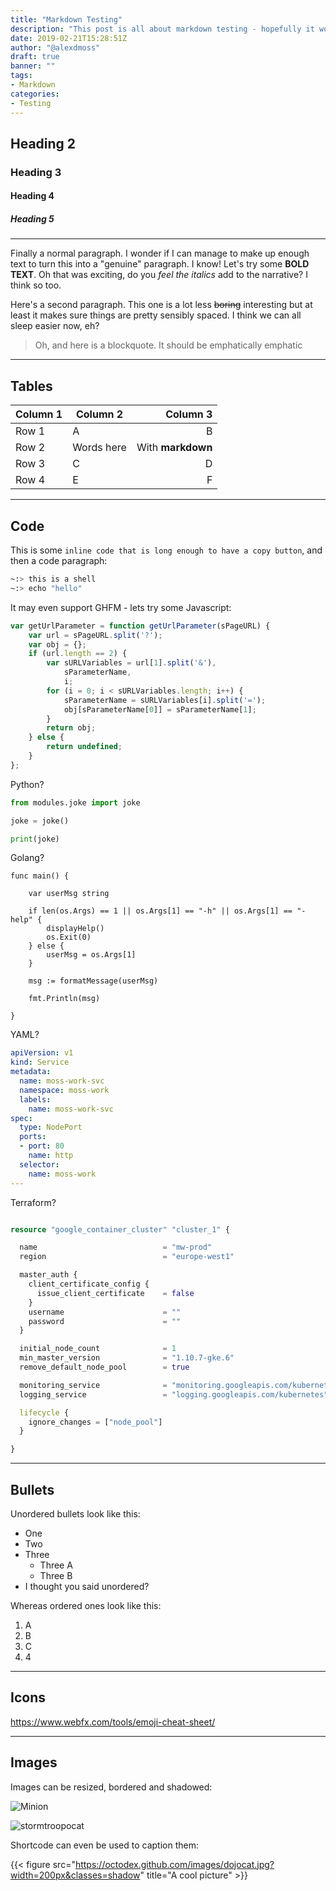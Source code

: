 ```yaml
---
title: "Markdown Testing"
description: "This post is all about markdown testing - hopefully it works!"
date: 2019-02-21T15:28:51Z
author: "@alexdmoss"
draft: true
banner: ""
tags:
- Markdown
categories:
- Testing
---
```


## Heading 2

### Heading 3

#### Heading 4

##### Heading 5

---

Finally a normal paragraph. I wonder if I can manage to make up enough text to turn this into a "genuine" paragraph. I know! Let's try some **BOLD TEXT**. Oh that was exciting, do you *feel the italics* add to the narrative? I think so too.

Here's a second paragraph. This one is a lot less ~~boring~~ interesting but at least it makes sure things are pretty sensibly spaced. I think we can all sleep easier now, eh?

> Oh, and here is a blockquote. It should be emphatically emphatic

---

## Tables

| Column 1 | Column 2   |          Column 3 |
| -------- | ---------- | ----------------: |
| Row 1    | A          |                 B |
| Row 2    | Words here | With **markdown** |
| Row 3    | C          |                 D |
| Row 4    | E          |                 F |

---

## Code

This is some `inline code that is long enough to have a copy button`, and then a code paragraph:

```sh
~:> this is a shell
~:> echo "hello"
```

It may even support GHFM - lets try some Javascript:

```js
var getUrlParameter = function getUrlParameter(sPageURL) {
	var url = sPageURL.split('?');
	var obj = {};
	if (url.length == 2) {
		var sURLVariables = url[1].split('&'),
			sParameterName,
			i;
		for (i = 0; i < sURLVariables.length; i++) {
			sParameterName = sURLVariables[i].split('=');
			obj[sParameterName[0]] = sParameterName[1];
		}
		return obj;
	} else {
		return undefined;
	}
};
```

Python?

```python
from modules.joke import joke

joke = joke()

print(joke)
```

Golang?

```golang
func main() {

	var userMsg string

	if len(os.Args) == 1 || os.Args[1] == "-h" || os.Args[1] == "-help" {
		displayHelp()
		os.Exit(0)
	} else {
		userMsg = os.Args[1]
	}

	msg := formatMessage(userMsg)

	fmt.Println(msg)

}
```

YAML?

```yaml
apiVersion: v1
kind: Service
metadata:
  name: moss-work-svc
  namespace: moss-work
  labels:
    name: moss-work-svc
spec:
  type: NodePort
  ports:
  - port: 80
    name: http
  selector:
    name: moss-work
---
```

Terraform?

```terraform

resource "google_container_cluster" "cluster_1" {

  name                            = "mw-prod"
  region                          = "europe-west1"

  master_auth {
    client_certificate_config {
      issue_client_certificate    = false
    }
    username                      = ""
    password                      = ""
  }

  initial_node_count              = 1
  min_master_version              = "1.10.7-gke.6"
  remove_default_node_pool        = true

  monitoring_service              = "monitoring.googleapis.com/kubernetes"
  logging_service                 = "logging.googleapis.com/kubernetes"

  lifecycle {
    ignore_changes = ["node_pool"]
  }

}
```

---

## Bullets

Unordered bullets look like this:

- One
- Two
- Three
  - Three A
  - Three B
- I thought you said unordered?

Whereas ordered ones look like this:

1. A
2. B
3. C
4. 4

---

## Icons

https://www.webfx.com/tools/emoji-cheat-sheet/

---

## Images

Images can be resized, bordered and shadowed:

![Minion](https://octodex.github.com/images/minion.png?width=10pc&classes=shadow)

![stormtroopocat](https://octodex.github.com/images/stormtroopocat.jpg?height=100px&classes=border)

Shortcode can even be used to caption them:

{{< figure src="https://octodex.github.com/images/dojocat.jpg?width=200px&classes=shadow" title="A cool picture" >}}